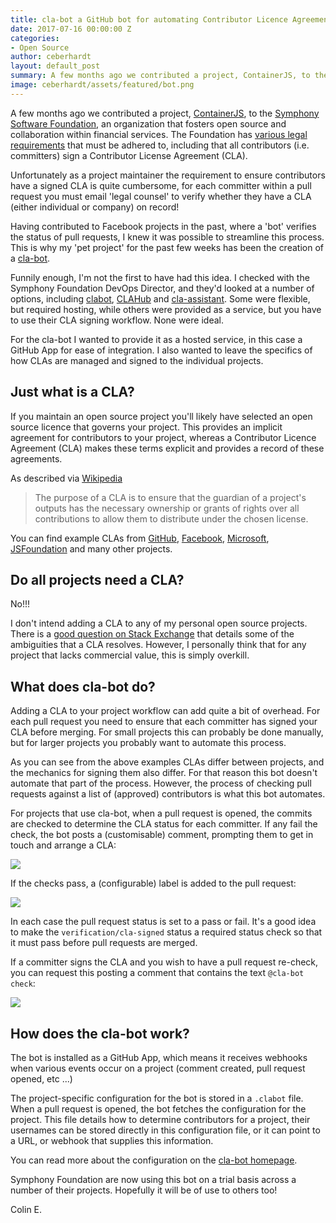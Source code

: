 ```yaml
---
title: cla-bot a GitHub bot for automating Contributor Licence Agreements
date: 2017-07-16 00:00:00 Z
categories:
- Open Source
author: ceberhardt
layout: default_post
summary: A few months ago we contributed a project, ContainerJS, to the Symphony Software Foundation, an organization that fosters open source and collaboration within financial services.
image: ceberhardt/assets/featured/bot.png
---
```


A few months ago we contributed a project, [ContainerJS](https://github.com/symphonyoss/containerjs/), to the [Symphony Software Foundation](https://symphony.foundation/), an organization that fosters open source and collaboration within financial services. The Foundation has [various legal requirements](https://symphonyoss.atlassian.net/wiki/display/FM/Legal+Requirements) that must be adhered to, including that all contributors (i.e. committers) sign a Contributor License Agreement (CLA).

Unfortunately as a project maintainer the requirement to ensure contributors have a signed CLA is quite cumbersome, for each committer within a pull request you must email 'legal counsel' to verify whether they have a CLA (either individual or company) on record!

Having contributed to Facebook projects in the past, where a 'bot' verifies the status of pull requests, I knew it was possible to streamline this process. This is why my 'pet project' for the past few weeks has been the creation of a [cla-bot](https://colineberhardt.github.io/cla-bot/).

Funnily enough, I'm not the first to have had this idea. I checked with the Symphony Foundation DevOps Director, and they'd looked at a number of options, including [clabot](https://github.com/clabot/clabot), [CLAHub](https://www.clahub.com/) and [cla-assistant](https://github.com/cla-assistant). Some were flexible, but required hosting, while others were provided as a service, but you have to use their CLA signing workflow. None were ideal.

For the cla-bot I wanted to provide it as a hosted service, in this case a GitHub App for ease of integration. I also wanted to leave the specifics of how CLAs are managed and signed to the individual projects.

## Just what is a CLA?

If you maintain an open source project you'll likely have selected an open source licence that governs your project. This provides an implicit agreement for contributors to your project, whereas a Contributor Licence Agreement (CLA) makes these terms explicit and provides a record of these agreements.

As described via [Wikipedia](https://en.wikipedia.org/wiki/Contributor_License_Agreement)

> The purpose of a CLA is to ensure that the guardian of a project's outputs has the necessary ownership or grants of rights over all contributions to allow them to distribute under the chosen license.

You can find example CLAs from [GitHub](https://cla.github.com/), [Facebook](https://code.facebook.com/cla), [Microsoft](https://cla.microsoft.com/), [JSFoundation](https://js.foundation/CLA) and many other projects.

## Do all projects need a CLA?

No!!!

I don't intend adding a CLA to any of my personal open source projects. There is a [good question on Stack Exchange](https://softwareengineering.stackexchange.com/questions/168020/how-signing-out-a-cla-prevents-legal-issues-in-open-source-projects) that details some of the ambiguities that a CLA resolves. However, I personally think that for any project that lacks commercial value, this is simply overkill.

## What does cla-bot do?

Adding a CLA to your project workflow can add quite a bit of overhead. For each pull request you need to ensure that each committer has signed your CLA before merging. For small projects this can probably be done manually, but for larger projects you probably want to automate this process.

As you can see from the above examples CLAs differ between projects, and the mechanics for signing them also differ. For that reason this bot doesn't automate that part of the process. However, the process of checking pull requests against a list of (approved) contributors is what this bot automates.

For projects that use cla-bot, when a pull request is opened, the commits are checked to determine the CLA status for each committer. If any fail the check, the bot posts a (customisable) comment, prompting them to get in touch and arrange a CLA:

<img src="{{ site.baseurl }}/ceberhardt/assets/clabot/bot-comment.png" />

If the checks pass, a (configurable) label is added to the pull request:

<img src="{{ site.baseurl }}/ceberhardt/assets/clabot/bot-label.png" />

In each case the pull request status is set to a pass or fail. It's a good idea to make the `verification/cla-signed` status a required status check so that it must pass before pull requests are merged.

If a committer signs the CLA and you wish to have a pull request re-check, you can request this posting a comment that contains the text `@cla-bot check`:

<img src="{{ site.baseurl }}/ceberhardt/assets/clabot/bot-recheck.png" />

## How does the cla-bot work?

The bot is installed as a GitHub App, which means it receives webhooks when various events occur on a project (comment created, pull request opened, etc ...)

The project-specific configuration for the bot is stored in a `.clabot` file. When a pull request is opened, the bot fetches the configuration for the project. This file details how to determine contributors for a project, their usernames can be stored directly in this configuration file, or it can point to a URL, or webhook that supplies this information.

You can read more about the configuration on the [cla-bot homepage](https://colineberhardt.github.io/cla-bot/#configuration-options).

Symphony Foundation are now using this bot on a trial basis across a number of their projects. Hopefully it will be of use to others too!

Colin E.
